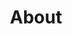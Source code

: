 ---
title: "About"

intro: >
  Hi! I'm Juan Carlos Garzon, a **Computer Engineer** with **5+ years** of experience in Data Analysis and **2 years** in Artificial Intelligence. I specialize in **Computer Vision**, **Real-Time Object Detection**, and **NLP** using Transformers and LLMs.

study: >
  Currently in Montreal, I'm pursuing an **ACS in AI and Machine Learning** at LaSalle College and a **Master's in Big Data and Business Analytics** from IMF Smart Education, enhancing my expertise in cutting-edge AI technologies.

passion_text: >
  I'm passionate about developing innovative AI solutions. At **Techcolca Inc.**, I work on real-time object detection systems using **Ultralytics YOLO** and build scalable backends with **FastAPI** for sports analytics applications.

  Previously in the **Colombian Aerospace Force**, I managed data analysis projects and led teams in optimizing decision-making processes through effective data visualization and analytics.

mix: >
  With experience in both **Computer Vision** and **NLP**, I bring a comprehensive approach to AI challenges. I've worked with various technologies including **TensorFlow**, **PyTorch**, **Hugging Face**, and developed specialized **AI Agents** using LLMs.

personal: >
  Outside work, I enjoy **running** and **cycling**, activities that contribute to my physical fitness and enhance my discipline and resilience. I'm also dedicated to continuous learning, as evidenced by my certifications in Deep Learning, TensorFlow, Azure, and Data Science.

quickfacts:
  - icon: briefcase
    title: "Current Role"
    value: "Computer Vision Engineer at **Techcolca Inc.**"
  - icon: graduation-cap
    title: "Education"
    value: "**ACS in AI and ML** at LaSalle College Montreal & **Master's in Big Data** at IMF Smart Education"
  - icon: language
    title: "Languages"
    value: "**English** (Professional), **French** (Intermediate), **Spanish** (Native)"
  - icon: heart
    title: "Interests"
    value: "**Running**, **Cycling**, **AI Technologies**, **Continuous Learning**"

---